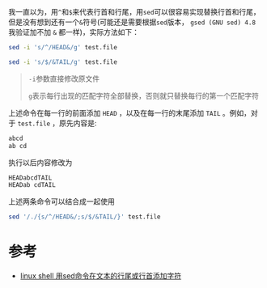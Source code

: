 我一直以为，用`^`和`$`来代表行首和行尾，用`sed`可以很容易实现替换行首和行尾，但是没有想到还有一个`&`符号(可能还是需要根据`sed`版本， `gsed (GNU sed) 4.8` 我验证加不加 `&` 都一样)，实际方法如下：

```bash
sed -i 's/^/HEAD&/g' test.file

sed -i 's/$/&TAIL/g' test.file
```

> `-i`参数直接修改原文件
>
> `g`表示每行出现的匹配字符全部替换，否则就只替换每行的第一个匹配字符

上述命令在每一行的前面添加 `HEAD` ，以及在每一行的末尾添加 `TAIL` 。例如，对于 `test.file` ，原先内容是:

```bash
abcd
ab cd
```

执行以后内容修改为

```bash
HEADabcdTAIL
HEADab cdTAIL
```

上述两条命令可以结合成一起使用

```bash
sed '/./{s/^/HEAD&/;s/$/&TAIL/}' test.file
```

# 参考

* [linux shell 用sed命令在文本的行尾或行首添加字符](http://www.cnblogs.com/aaronwxb/archive/2011/08/19/2145364.html)